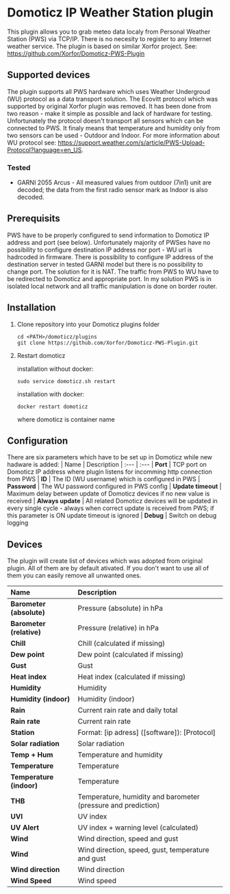# Domoticz IP Weather Station plugin

This plugin allows you to grab meteo data localy from Personal Weather Station (PWS) via TCP/IP. There is no necesity to register to any Internet weather service. 
The plugin is based on similar Xorfor project. See: https://github.com/Xorfor/Domoticz-PWS-Plugin 

## Supported devices
The plugin supports all PWS hardware which uses Weather Undergroud (WU) protocol as a data transport solution. The Ecovitt protocol which was supported by original
Xorfor plugin was removed. It has been done from two reason - make it simple as possible and lack of hardware for testing. Unfortunately the protocol doesn't transport all sensors which can be connected to PWS. It finaly means that temperature and humidity only from two sensors can be used - Outdoor and Indoor. For more information about WU protocol see: https://support.weather.com/s/article/PWS-Upload-Protocol?language=en_US.

### Tested
* GARNI 2055 Arcus - All measured values from outdoor (7in1) unit are decoded; the data from the first radio sensor mark as Indoor is also decoded.

## Prerequisits
PWS have to be properly configured to send information to Domoticz IP address and port (see below). Unfortunately majority of PWSes have no possibility to configure destination IP address nor port - WU url is hadrcoded in firmware. There is possibility to configure IP address of the destination server in tested GARNI model but there is no possibility to change port. The solution for it is NAT. The traffic from PWS to WU have to be redirected to Domoticz and appropriate port. 
In my solution PWS is in isolated local network and all traffic manipulation is done on border router.

## Installation
1. Clone repository into your Domoticz plugins folder
    ```
    cd <PATH>/domoticz/plugins
    git clone https://github.com/Xorfor/Domoticz-PWS-Plugin.git
    ```
1. Restart domoticz
   
   installation without docker:
    ```
    sudo service domoticz.sh restart
    ```
   installation with docker:
    ```
    docker restart domoticz
    ```
   where domoticz is container name

## Configuration
There are six parameters which have to be set up in Domoticz while new hadware is added:
| Name                  | Description
| :---                  | :---
| **Port**              | TCP port on Domoticz IP address where plugin listens for incomming http connection from PWS
| **ID**                | The ID (WU username) which is configured in PWS
| **Password**          | The WU password configured in PWS config
| **Update timeout**    | Maximum delay between update of Domoticz devices if no new value is received
| **Always update**     | All related Domoticz devices will be updated in every single cycle - always when correct update is received from PWS; if this parameter is ON update timeout is ignored
| **Debug**             | Switch on debug logging

## Devices
The plugin will create list of devices which was adopted from original plugin. All of them are by default ativated. If you don't want to use all of them you can easily remove all unwanted ones.

| Name                     | Description
| :---                     | :---
| **Barometer (absolute)** | Pressure (absolute) in hPa
| **Barometer (relative)** | Pressure (relative) in hPa
| **Chill**                | Chill (calculated if missing)
| **Dew point**            | Dew point (calculated if missing)
| **Gust**                 | Gust
| **Heat index**           | Heat index (calculated if missing)
| **Humidity**             | Humidity
| **Humidity (indoor)**    | Humidity (indoor)
| **Rain**                 | Current rain rate and daily total
| **Rain rate**            | Current rain rate
| **Station**              | Format: [ip adress] ([software]): [Protocol] 
| **Solar radiation**      | Solar radiation
| **Temp + Hum**           | Temperature and humidity
| **Temperature**          | Temperature
| **Temperature (indoor)** | Temperature
| **THB**                  | Temperature, humidity and barometer (pressure and prediction)
| **UVI**                  | UV index
| **UV Alert**             | UV index + warning level (calculated)
| **Wind**                 | Wind direction, speed and gust
| **Wind**                 | Wind direction, speed, gust, temperature and gust
| **Wind direction**       | Wind direction
| **Wind Speed**           | Wind speed

